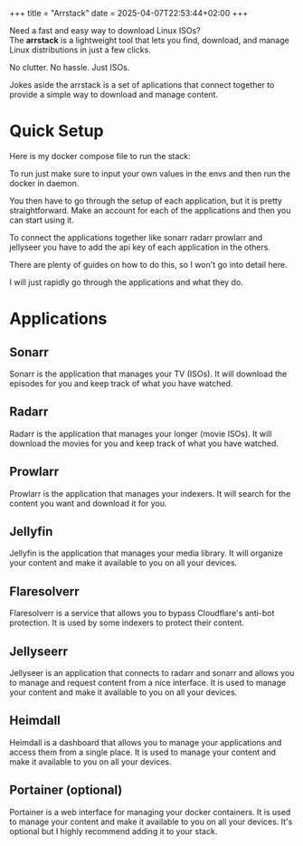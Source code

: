 +++
title = "Arrstack"
date = 2025-04-07T22:53:44+02:00
+++

Need a fast and easy way to download Linux ISOs?  
The **arrstack** is a lightweight tool that lets you find, download, and manage Linux distributions in just a few clicks.

No clutter. No hassle. Just ISOs.

Jokes aside the arrstack is a set of aplications that connect together to provide a simple way to download and manage content.


# Quick Setup

Here is my docker compose file to run the stack:

To run just make sure to input your own values in the envs and then run the docker in daemon.

You then have to go through the setup of each application, but it is pretty straightforward. Make an account for each of the applications and then you can start using it.

To connect the applications together like sonarr radarr prowlarr and jellyseer you have to add the api key of each application in the others.

There are plenty of guides on how to do this, so I won't go into detail here.

I will just rapidly go through the applications and what they do.


# Applications

## Sonarr
Sonarr is the application that manages your TV (ISOs). It will download the episodes for you and keep track of what you have watched.

## Radarr
Radarr is the application that manages your longer (movie ISOs). It will download the movies for you and keep track of what you have watched.

## Prowlarr
Prowlarr is the application that manages your indexers. It will search for the content you want and download it for you.

## Jellyfin
Jellyfin is the application that manages your media library. It will organize your content and make it available to you on all your devices.

## Flaresolverr
Flaresolverr is a service that allows you to bypass Cloudflare's anti-bot protection. It is used by some indexers to protect their content.

## Jellyseerr
Jellyseer is an application that connects to radarr and sonarr and allows you to manage and request content from a nice interface. It is used to manage your content and make it available to you on all your devices.

## Heimdall 
Heimdall is a dashboard that allows you to manage your applications and access them from a single place. It is used to manage your content and make it available to you on all your devices.

## Portainer (optional)
Portainer is a web interface for managing your docker containers. It is used to manage your content and make it available to you on all your devices. It's optional but I highly recommend adding it to your stack.



